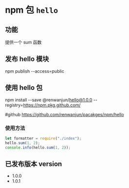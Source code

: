# npm 包 `hello`

## 功能

提供一个 sum 函数

## 发布 hello 模块

npm publish --access=public

## 使用 hello 包

npm install --save @renwanjun/hello@1.0.0 --registry=https://npm.pkg.github.com/

#github
https://github.com/renwanjun/pacakges/npm/hello

### 使用方法

```javascript
let formatter = require("./index");
hello.sum(1, 2);
console.info(hello.sum(1, 2));
```

## 已发布版本 version

- 1.0.0
- 1.0.1
